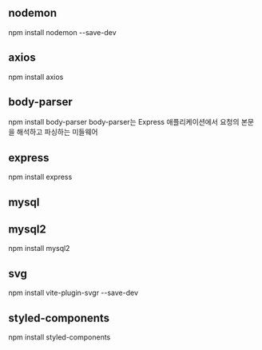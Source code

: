 ## nodemon
npm install nodemon --save-dev

## axios
npm install axios

## body-parser
npm install body-parser
body-parser는 Express 애플리케이션에서 요청의 본문을 해석하고 파싱하는 미들웨어

## express
npm install express

## mysql

## mysql2
npm install mysql2

## svg
npm install vite-plugin-svgr --save-dev

## styled-components
npm install styled-components
